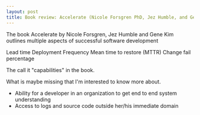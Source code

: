 ```yaml
---
layout: post
title: Book review: Accelerate (Nicole Forsgren PhD, Jez Humble, and Gene Kim) 
---
```


The book Accelerate by Nicole Forsgren, Jez Humble and Gene Kim outlines multiple aspects of successful software development 

Lead time
Deployment Frequency
Mean time to restore (MTTR)
Change fail percentage

The call it "capabilities" in the book.


What is maybe missing that I'm interested to know more about.
* Ability for a developer in an organization to get end to end system understanding
* Access to logs and source code outside her/his immediate domain
